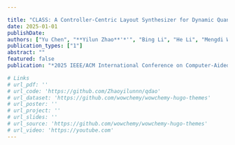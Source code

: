 ```yaml
---

title: "CLASS: A Controller-Centric Layout Synthesizer for Dynamic Quantum Circuits"
date: 2025-01-01
publishDate: 
authors: ["Yu Chen", "**Yilun Zhao**'*'", "Bing Li", "He Li", "Mengdi Wang", "Yinhe Han", "Ying Wang"]
publication_types: ["1"]
abstract: ""
featured: false
publication: "*2025 IEEE/ACM International Conference on Computer-Aided Design (ICCAD). Acceptance Ratio: 24.7%*"

# Links
# url_pdf: ''
# url_code: 'https://github.com/Zhaoyilunnn/qdao'
# url_dataset: 'https://github.com/wowchemy/wowchemy-hugo-themes'
# url_poster: ''
# url_project: ''
# url_slides: ''
# url_source: 'https://github.com/wowchemy/wowchemy-hugo-themes'
# url_video: 'https://youtube.com'
---
```


